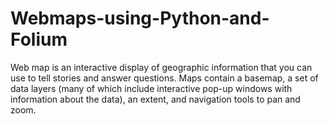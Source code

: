 # Webmaps-using-Python-and-Folium
Web map is an interactive display of geographic information that you can use to tell stories and answer questions. Maps contain a basemap, a set of data layers (many of which include interactive pop-up windows with information about the data), an extent, and navigation tools to pan and zoom.
